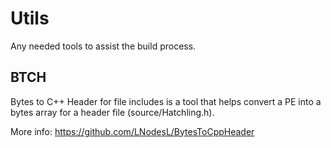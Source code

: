 # Utils

Any needed tools to assist the build process.

## BTCH

Bytes to C++ Header for file includes is a tool that helps convert a PE into a bytes array for a header file (source/Hatchling.h).

More info: https://github.com/LNodesL/BytesToCppHeader
